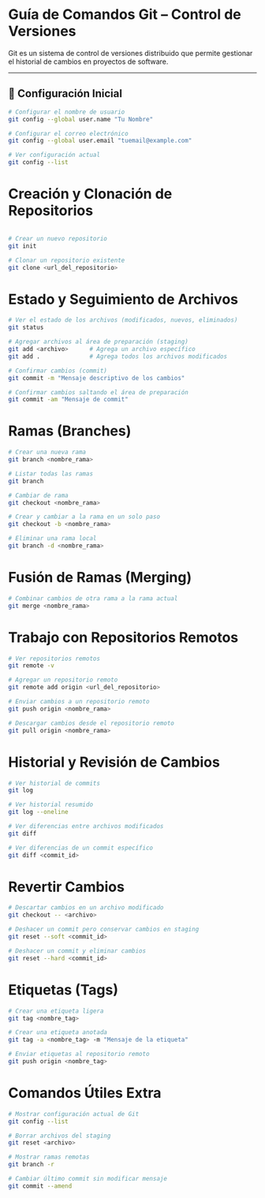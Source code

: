 # Guía de Comandos Git – Control de Versiones

Git es un sistema de control de versiones distribuido que permite gestionar el historial de cambios en proyectos de software.

---

## 🔹 Configuración Inicial

```bash
# Configurar el nombre de usuario
git config --global user.name "Tu Nombre"

# Configurar el correo electrónico
git config --global user.email "tuemail@example.com"

# Ver configuración actual
git config --list


```

# Creación y Clonación de Repositorios
```bash

# Crear un nuevo repositorio
git init

# Clonar un repositorio existente
git clone <url_del_repositorio>
```

# Estado y Seguimiento de Archivos
```bash
# Ver el estado de los archivos (modificados, nuevos, eliminados)
git status

# Agregar archivos al área de preparación (staging)
git add <archivo>      # Agrega un archivo específico
git add .              # Agrega todos los archivos modificados

# Confirmar cambios (commit)
git commit -m "Mensaje descriptivo de los cambios"

# Confirmar cambios saltando el área de preparación
git commit -am "Mensaje de commit"
```

# Ramas (Branches)
```bash
# Crear una nueva rama
git branch <nombre_rama>

# Listar todas las ramas
git branch

# Cambiar de rama
git checkout <nombre_rama>

# Crear y cambiar a la rama en un solo paso
git checkout -b <nombre_rama>

# Eliminar una rama local
git branch -d <nombre_rama>
```

# Fusión de Ramas (Merging)
```bash
# Combinar cambios de otra rama a la rama actual
git merge <nombre_rama>
```

# Trabajo con Repositorios Remotos
```bash
# Ver repositorios remotos
git remote -v

# Agregar un repositorio remoto
git remote add origin <url_del_repositorio>

# Enviar cambios a un repositorio remoto
git push origin <nombre_rama>

# Descargar cambios desde el repositorio remoto
git pull origin <nombre_rama>
```

# Historial y Revisión de Cambios
```bash
# Ver historial de commits
git log

# Ver historial resumido
git log --oneline

# Ver diferencias entre archivos modificados
git diff

# Ver diferencias de un commit específico
git diff <commit_id>
```
# Revertir Cambios
```bash
# Descartar cambios en un archivo modificado
git checkout -- <archivo>

# Deshacer un commit pero conservar cambios en staging
git reset --soft <commit_id>

# Deshacer un commit y eliminar cambios
git reset --hard <commit_id>
```

# Etiquetas (Tags)
```bash
# Crear una etiqueta ligera
git tag <nombre_tag>

# Crear una etiqueta anotada
git tag -a <nombre_tag> -m "Mensaje de la etiqueta"

# Enviar etiquetas al repositorio remoto
git push origin <nombre_tag>
```

# Comandos Útiles Extra
```bash
# Mostrar configuración actual de Git
git config --list

# Borrar archivos del staging
git reset <archivo>

# Mostrar ramas remotas
git branch -r

# Cambiar último commit sin modificar mensaje
git commit --amend
```